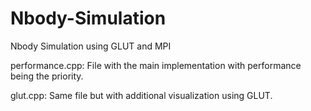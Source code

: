 # Nbody-Simulation
Nbody Simulation using GLUT and MPI

performance.cpp: File with the main implementation with performance being the priority.

glut.cpp: Same file but with additional visualization using GLUT.

